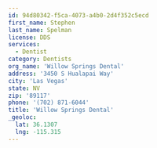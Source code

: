 ```yaml
---
id: 94d80342-f5ca-4073-a4b0-2d4f352c5ecd
first_name: Stephen
last_name: Spelman
license: DDS
services:
  - Dentist
category: Dentists
org_name: 'Willow Springs Dental'
address: '3450 S Hualapai Way'
city: 'Las Vegas'
state: NV
zip: '89117'
phone: '(702) 871-6044'
title: 'Willow Springs Dental'
_geoloc:
  lat: 36.1307
  lng: -115.315
---
```

